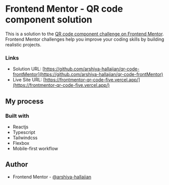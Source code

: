 # Frontend Mentor - QR code component solution

This is a solution to the [QR code component challenge on Frontend Mentor](https://www.frontendmentor.io/challenges/qr-code-component-iux_sIO_H). Frontend Mentor challenges help you improve your coding skills by building realistic projects. 


### Links

- Solution URL: [https://github.com/arshiya-hallajian/qr-code-frontMentor](https://github.com/arshiya-hallajian/qr-code-frontMentor)
- Live Site URL: [https://frontmentor-qr-code-five.vercel.app/](https://frontmentor-qr-code-five.vercel.app/)

## My process

### Built with

- Reactjs
- Typescript
- Tailwindcss
- Flexbox
- Mobile-first workflow

## Author

- Frontend Mentor - [@arshiya-hallajian](https://www.frontendmentor.io/profile/arshiya-hallajian)
